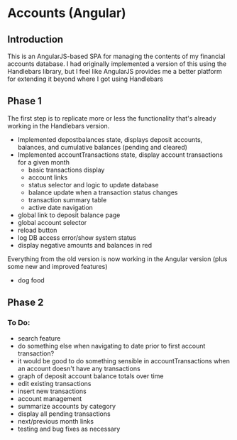 # Accounts (Angular)

## Introduction

This is an AngularJS-based SPA for managing the contents of my financial
accounts database. I had originally implemented a version of this using
the Handlebars library, but I feel like AngularJS provides me a better
platform for extending it beyond where I got using Handlebars

## Phase 1

The first step is to replicate more or less the functionality that's already
working in the Handlebars version.

* Implemented depostbalances state, displays deposit accounts, balances, and
  cumulative balances (pending and cleared)
* Implemented accountTransactions state, display account transactions for a given month
  * basic transactions display
  * account links
  * status selector and logic to update database
  * balance update when a transaction status changes
  * transaction summary table
  * active date navigation
* global link to deposit balance page
* global account selector
* reload button
* log DB access error/show system status
* display negative amounts and balances in red

Everything from the old version is now working in the Angular version (plus some
new and improved features)
* dog food

## Phase 2

### To Do:
* search feature
* do something else when navigating to date prior to first account transaction?
* it would be good to do something sensible in accountTransactions when an
  account doesn't have any transactions
* graph of deposit account balance totals over time
* edit existing transactions
* insert new transactions
* account management
* summarize accounts by category
* display all pending transactions
* next/previous month links
* testing and bug fixes as necessary
